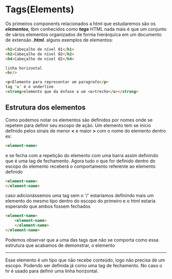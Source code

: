 # Tags(Elements)

Os primeiros components relacionados a html que estudaremos são os **_elementos_**, tbm conhecidos como **_tags_**
HTML nada mais é que um conjunto de vários elementos organizados de forma hierárquica em um documento de extensão **_.html_**.
alguns exemplos de elementos:

~~~ html
<h1>Cabeçalho de nível 01</h1>
<h2>Cabeçalho de nível 02</h2>
<h4>Cabeçalho de nível 02</h4>

linha horizontal
<hr/>

<p>Elemento para representar um paragrafo</p>
tag 'u' é o underline 
<strong>elemento que da ênfase a um <u>trecho</u></strong>

~~~

## Estrutura dos elementos
Como podemos notar os elementos são definidos por nomes onde se repetem para definir seu escopo de ação. Um elemento tem
se inicio definido pelos sinais de menor  **<**  e maior **>** com o nome do elemento dentro
ex:
~~~ html
<element-name>
~~~ 
e se fecha com a repetição  do elemento com uma barra assim definindo que é uma tag de fechamento. Agora tudo o que for 
definido dentro do escopo do elemento receberá o comportamento referente ao elemento definido

~~~ html
<element-name>
</element-name>
~~~

caso adicionássemos uma tag sem o '/' estaríamos definindo mais um elemento do mesmo tipo dentro do escopo do primeiro e o html
estaria esperando que ambos fossem fechados

~~~ html
<element-name>
    <element-name>
    </element-name>
</element-name>
~~~

Podemos observar que a uma das tags que não se comporta como essa estrutura que acabamos de  demonstrar, o elemento **<hr/>**
Esse elemento é um tipo que não recebe conteúdo, logo não precisa de um escopo. Podendo ser definida já como uma tag de 
fechamento. No caso o hr é usado para definir uma linha horizontal.

